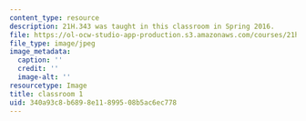 ```yaml
---
content_type: resource
description: 21H.343 was taught in this classroom in Spring 2016.
file: https://ol-ocw-studio-app-production.s3.amazonaws.com/courses/21h-343j-making-books-the-renaissance-and-today-spring-2016/340a93c8b6898e11899508b5ac6ec778_21h-343-classroom1.jpg
file_type: image/jpeg
image_metadata:
  caption: ''
  credit: ''
  image-alt: ''
resourcetype: Image
title: classroom 1
uid: 340a93c8-b689-8e11-8995-08b5ac6ec778
---
```

